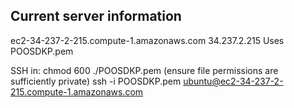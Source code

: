 Current server information
--------------------------
ec2-34-237-2-215.compute-1.amazonaws.com
34.237.2.215
Uses POOSDKP.pem



SSH in:
chmod 600 ./POOSDKP.pem (ensure file permissions are sufficiently private)
ssh -i POOSDKP.pem ubuntu@ec2-34-237-2-215.compute-1.amazonaws.com